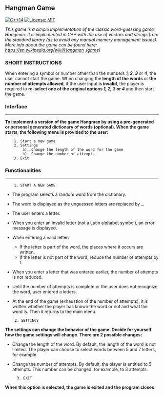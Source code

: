 ## Hangman Game
[![C++14](https://img.shields.io/badge/C%2B%2B-14-orange)](https://en.cppreference.com/w/cpp/14) [![License: MIT](https://img.shields.io/badge/License-MIT-darkpurple.svg)](https://opensource.org/licenses/MIT)
   
_This game is a simple implementation of the classic word-guessing game, Hangman. It is implemented in C++ with the use of vectors and strings from the standard library (as to avoid any manual memory management issues). More info about the game can be found here: https://en.wikipedia.org/wiki/Hangman_(game)_

### SHORT INSTRUCTIONS
When entering a symbol or number other than the numbers _**1, 2, 3**_ or _**4**_, the user cannot start the game. When changing the **length of the words** or **the number of attempts allowed**, if the user input is **invalid**, the player is required to **re-select one of the original options _**1, 2, 3**_ or _**4**_** and then start the game.

### Interface
---
**To implement a version of the game Hangman by using a pre-generated or personal generated dictionary of words (optional). 
When the game starts, the following menu is provided to the user:**
   
        1. Start a new game
        2. Settings
            a). Change the length of the word for the game
            b). Change the number of attempts
        3. Exit 
     
### Functionalities
  ---
        1. START A NEW GAME
    
- The program selects a random word from the dictionary. 
- The word is displayed as the unguessed letters are replaced by _.
- The user enters a letter. 
- When you enter an invalid letter (not a Latin alphabet symbol), an error message is displayed.
- When entering a valid letter:
    - If the letter is part of the word, the places where it occurs are written.
    - If the letter is not part of the word, reduce the number of attempts by 1.
 - When you enter a letter that was entered earlier, the number of attempts is not reduced.
 - Until the number of attempts is complete or the user does not recognize the word, user entered a letters.
 - At the end of the game (exhaustion of the number of attempts), it is written whether the player has known the word or      not and what the word is. Then it returns to the main menu.

        2. SETTINGS

**The settings can change the behavior of the game. Decide for yourself how the game settings will change.
There are 2 possible changes:**
- Change the length of the word. By default, the length of the word is not limited. The player can choose to select words   between 5 and 7 letters, for example.
- Change the number of attempts. By default, the player is entitled to 5 attempts. This number can be changed, for example,   to 3 attempts.

        3. EXIT

**When this option is selected, the game is exited and the program closes.**
